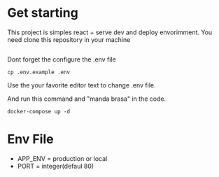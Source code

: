 # Get starting

This project is simples react + serve dev and deploy envorimment. 
You need clone this repository in your machine

```

```

Dont forget the configure the .env file

```
cp .env.example .env
```

Use the your favorite editor text to change .env file.

And run this command and "manda brasa" in the code.

```
docker-compose up -d
```

# Env File

* APP_ENV = production or local
* PORT = integer(defaul 80)